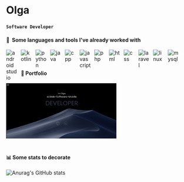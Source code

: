# Olga
**`Software Developer`**
#### 📌 &nbsp;Some languages and tools I've already worked with

<img src="https://cdn.jsdelivr.net/gh/devicons/devicon/icons/androidstudio/androidstudio-original.svg" alt="android studio" width="30" style="padding-right:10px;" align="left"/> 
<img src="https://cdn.jsdelivr.net/gh/devicons/devicon/icons/kotlin/kotlin-original.svg" alt="kotlin" width="30" style="padding-right:10px;" align="left"/>
<img src="https://cdn.jsdelivr.net/gh/devicons/devicon/icons/python/python-original.svg" alt="python" width="30" style="padding-right:10px;" align="left"/>
<img src="https://cdn.jsdelivr.net/gh/devicons/devicon/icons/java/java-original.svg" alt="java" width="30" style="padding-right:10px;" align="left"/>
<img src="https://cdn.jsdelivr.net/gh/devicons/devicon/icons/cplusplus/cplusplus-plain.svg" alt="cpp" width="30" style="padding-right:10px;" align="left"/>
<img src="https://cdn.jsdelivr.net/gh/devicons/devicon/icons/javascript/javascript-original.svg" alt="javascript" width="30" style="padding-right:10px;" align="left"/>
<img src="https://cdn.jsdelivr.net/gh/devicons/devicon/icons/php/php-plain.svg" alt="php" width="30" style="padding-right:10px;" align="left"/>
<img src="https://cdn.jsdelivr.net/gh/devicons/devicon/icons/html5/html5-plain.svg" alt="html" width="30" style="padding-right:10px;" align="left"/>
<img src="https://cdn.jsdelivr.net/gh/devicons/devicon/icons/css3/css3-plain.svg" alt="css" width="30" style="padding-right:10px;" align="left"/>
<img src="https://cdn.jsdelivr.net/gh/devicons/devicon/icons/laravel/laravel-plain.svg" alt="laravel" width="30" style="padding-right:10px;" align="left"/>
<img src="https://cdn.jsdelivr.net/gh/devicons/devicon/icons/linux/linux-original.svg" alt="linux" width="30" style="padding-right:10px;" align="left"/>
<img src="https://cdn.jsdelivr.net/gh/devicons/devicon/icons/mysql/mysql-original.svg" alt="mysql" width="30" style="padding-right:10px;" align="left"/>
<br/>

#

#### 📎 Portfolio

[<img src="/img/portfolio.png" width="300"/>](https://olg4.github.io/)

#

####  📊 Some stats to decorate

![Anurag's GitHub stats](https://github-readme-stats.vercel.app/api?username=olg4&show_icons=true&theme=city_lights)
